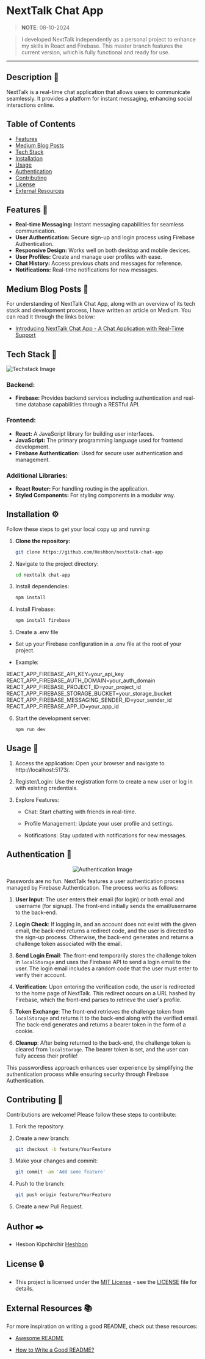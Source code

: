 # NextTalk Chat App

> **NOTE**: 08-10-2024

> I developed NextTalk independently as a personal project to enhance my skills in React and Firebase. This master branch features the current version, which is fully functional and ready for use.

---

## Description 💬

NextTalk is a real-time chat application that allows users to communicate seamlessly. It provides a platform for instant messaging, enhancing social interactions online.

## Table of Contents

- [Features](#features)
- [Medium Blog Posts](#medium-blog-posts)
- [Tech Stack](#tech-stack)
- [Installation](#installation)
- [Usage](#usage)
- [Authentication](#authentication)
- [Contributing](#contributing)
- [License](#license)
- [External Resources](#external-resources)

## Features 🌟

- **Real-time Messaging:** Instant messaging capabilities for seamless communication.
- **User Authentication:** Secure sign-up and login process using Firebase Authentication.
- **Responsive Design:** Works well on both desktop and mobile devices.
- **User Profiles:** Create and manage user profiles with ease.
- **Chat History:** Access previous chats and messages for reference.
- **Notifications:** Real-time notifications for new messages.

## Medium Blog Posts 📰

For understanding of NextTalk Chat App, along with an overview of its tech stack and development process, I have written an article on Medium. You can read it through the links below:

+ [Introducing NextTalk Chat App - A Chat Application with Real-Time Support](https://medium.com/@cityalight.hesbon/introducing-nexttalk-chat-app-a-chat-application-with-real-time-support-d7446e71587a)


## Tech Stack 🐩

![Techstack Image](./src/assets/tech_stack.png)

### Backend:

- **Firebase:** Provides backend services including authentication and real-time database capabilities through a RESTful API.

### Frontend:

- **React:** A JavaScript library for building user interfaces.
- **JavaScript:** The primary programming language used for frontend development.
- **Firebase Authentication:** Used for secure user authentication and management.

### Additional Libraries:

- **React Router:** For handling routing in the application.
- **Styled Components:** For styling components in a modular way.

## Installation ⚙️

Follow these steps to get your local copy up and running:

1. **Clone the repository:**
   ```bash
   git clone https://github.com/Heshbon/nexttalk-chat-app

2. Navigate to the project directory:
    ```bash
    cd nexttalk chat-app

3. Install dependencies:
    ```bash
    npm install

4. Install Firebase:
    ```bash
    npm install firebase

5. Create a .env file

+ Set up your Firebase configuration in a .env file at the root of your project.

+ Example:

REACT_APP_FIREBASE_API_KEY=your_api_key
REACT_APP_FIREBASE_AUTH_DOMAIN=your_auth_domain
REACT_APP_FIREBASE_PROJECT_ID=your_project_id
REACT_APP_FIREBASE_STORAGE_BUCKET=your_storage_bucket
REACT_APP_FIREBASE_MESSAGING_SENDER_ID=your_sender_id
REACT_APP_FIREBASE_APP_ID=your_app_id

6. Start the development server:
    ```bash
    npm run dev

## Usage 🚀

1. Access the application: Open your browser and navigate to http://localhost:5173/.

2. Register/Login: Use the registration form to create a new user or log in with existing credentials.

3. Explore Features:

    + Chat: Start chatting with friends in real-time.

    + Profile Management: Update your user profile and settings.
    
    + Notifications: Stay updated with notifications for new messages.

## Authentication 🔑

<div align="center">
    <img src="./src/assets/auth.png" alt="Authentication Image">
</div>


Passwords are no fun. NextTalk features a user authentication process managed by Firebase Authentication. The process works as follows:

1. **User Input**: The user enters their email (for login) or both email and username (for signup). The front-end initially sends the email/username to the back-end.

2. **Login Check**: If logging in, and an account does not exist with the given email, the back-end returns a redirect code, and the user is directed to the sign-up process. Otherwise, the back-end generates and returns a challenge token associated with the email.

3. **Send Login Email**: The front-end temporarily stores the challenge token in `localStorage` and uses the Firebase API to send a login email to the user. The login email includes a random code that the user must enter to verify their account.

4. **Verification**: Upon entering the verification code, the user is redirected to the home page of NextTalk. This redirect occurs on a URL hashed by Firebase, which the front-end parses to retrieve the user's profile.

5. **Token Exchange**: The front-end retrieves the challenge token from `localStorage` and returns it to the back-end along with the verified email. The back-end generates and returns a bearer token in the form of a cookie.

6. **Cleanup**: After being returned to the back-end, the challenge token is cleared from `localStorage`. The bearer token is set, and the user can fully access their profile!

This passwordless approach enhances user experience by simplifying the authentication process while ensuring security through Firebase Authentication.

## Contributing 🤝

Contributions are welcome! Please follow these steps to contribute:

1. Fork the repository.

2. Create a new branch:
    ```bash
    git checkout -b feature/YourFeature

3. Make your changes and commit:
    ```bash
    git commit -am 'Add some feature'

4. Push to the branch:
    ```bash
    git push origin feature/YourFeature

5. Create a new Pull Request.

## Author ✒️

+ Hesbon Kipchirchir [Heshbon](https://github.com/Heshbon)

## License 🔒

+  This project is licensed under the [MIT License](https://opensource.org/licenses/MIT) - see the [LICENSE](https://github.com/Heshbon/nexttalk-chat-app/blob/main/LICENSE) file for details.

## External Resources 📚

For more inspiration on writing a good README, check out these resources:

- [Awesome README](https://github.com/matiassingers/awesome-readme)

- [How to Write a Good README?](https://www.makeareadme.com/)